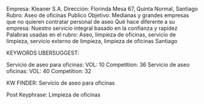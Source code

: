 Empresa: Kleaner S.A.
Dirección: Florinda Mesa 67, Quinta Normal, Santiago
Rubro: Aseo de oficinas
Publico Objetivo: Medianas y grandes empresas que no quieren contratar personal de aseo
Qué hace diferente a su empresa: Nuestro servicio integral basado en la confianza y rapidez
Palabras usadas en el rubro: Aseo, limpieza de oficinas, servicio de limpieza, servicio externo de limpieza, limpieza de oficinas Santiago



KEYWORDS UBERSUGGEST:

Servicio de aseo para oficinas:	VOL: 10 	Competition: 36
Servicio de aseo oficinas: 		VOL: 40		Competition: 32

KW FINDER:
Servicio de aseo para oficinas

Post Keyphrase:
Limpieza de oficinas

